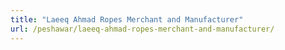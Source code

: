 ```yaml
---
title: "Laeeq Ahmad Ropes Merchant and Manufacturer"
url: /peshawar/laeeq-ahmad-ropes-merchant-and-manufacturer/
---
```

